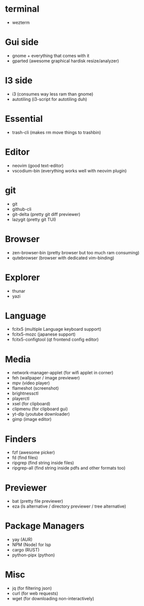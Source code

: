 terminal
========
- wezterm

Gui side
========
- gnome + everything that comes with it
- gparted (awesome graphical hardisk resize/analyzer)

I3 side
=======
- i3 (consumes way less ram than gnome)
- autotiling (i3-script for autotiling duh)

Essential
=========
- trash-cli (makes rm move things to trashbin)

Editor
======
- neovim (good text-editor)
- vscodium-bin (everything works well with neovim plugin)

git
=========
- git
- github-cli
- git-delta (pretty git diff previewer)
- lazygit (pretty git TUI)

Browser
=======
- zen-browser-bin (pretty browser but too much ram consuming)
- qutebrowser (browser with dedicated vim-binding)

Explorer
========
- thunar
- yazi

Language
========
- fcitx5 (multiple Language keyboard support)
- fcitx5-mozc (japanese support)
- fcitx5-configtool (qt frontend config editor)

Media
=====
- network-manager-applet (for wifi applet in corner)
- feh (wallpaper / image previewer)
- mpv (video player)
- flameshot (screenshot)
- brightnessctl
- playerctl
- xsel (for clipboard)
- clipmenu (for clipboard gui)
- yt-dlp (youtube downloader)
- gimp (image editor)

Finders
=======
- fzf (awesome picker)
- fd (find files)
- ripgrep (find string inside files)
- ripgrep-all (find string inside pdfs and other formats too)

Previewer
=========
- bat (pretty file previewer)
- eza (ls alternative / directory previewer / tree alternative)

Package Managers
================
- yay (AUR)
- NPM (Node) for lsp
- cargo (RUST)
- python-pipx (python)

Misc
====
- jq (for filtering json)
- curl (for web requests)
- wget (for downloading non-interactively)
